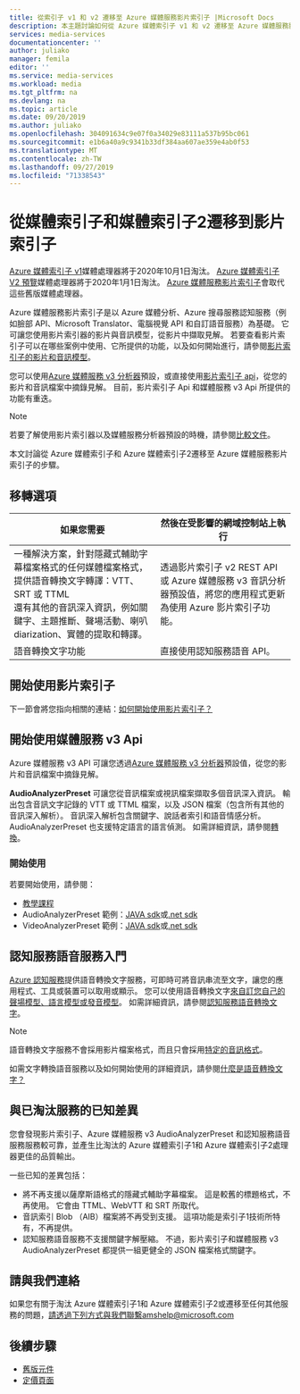 ```yaml
---
title: 從索引子 v1 和 v2 遷移至 Azure 媒體服務影片索引子 |Microsoft Docs
description: 本主題討論如何從 Azure 媒體索引子 v1 和 v2 遷移至 Azure 媒體服務影片索引子。
services: media-services
documentationcenter: ''
author: juliako
manager: femila
editor: ''
ms.service: media-services
ms.workload: media
ms.tgt_pltfrm: na
ms.devlang: na
ms.topic: article
ms.date: 09/20/2019
ms.author: juliako
ms.openlocfilehash: 304091634c9e07f0a34029e83111a537b95bc061
ms.sourcegitcommit: e1b6a40a9c9341b33df384aa607ae359e4ab0f53
ms.translationtype: MT
ms.contentlocale: zh-TW
ms.lasthandoff: 09/27/2019
ms.locfileid: "71338543"
---
```

# <a name="migrate-from-media-indexer-and-media-indexer-2-to-video-indexer"></a>從媒體索引子和媒體索引子2遷移到影片索引子

[Azure 媒體索引子 v1](media-services-index-content.md)媒體處理器將于2020年10月1日淘汰。 [Azure 媒體索引子 V2 預覽](media-services-process-content-with-indexer2.md)媒體處理器將于2020年1月1日淘汰。  [Azure 媒體服務影片索引子](https://docs.microsoft.com/azure/media-services/video-indexer/)會取代這些舊版媒體處理器。

Azure 媒體服務影片索引子是以 Azure 媒體分析、Azure 搜尋服務認知服務（例如臉部 API、Microsoft Translator、電腦視覺 API 和自訂語音服務）為基礎。 它可讓您使用影片索引器的影片與音訊模型，從影片中擷取見解。 若要查看影片索引子可以在哪些案例中使用、它所提供的功能，以及如何開始進行，請參閱[影片索引子的影片和音訊模型](../video-indexer/video-indexer-overview.md)。 

您可以使用[Azure 媒體服務 v3 分析器](../latest/analyzing-video-audio-files-concept.md)預設，或直接使用[影片索引子 api](https://api-portal.videoindexer.ai/)，從您的影片和音訊檔案中摘錄見解。 目前，影片索引子 Api 和媒體服務 v3 Api 所提供的功能有重迭。

> [!NOTE]
> 若要了解使用影片索引器以及媒體服務分析器預設的時機，請參閱[比較文件](../video-indexer/compare-video-indexer-with-media-services-presets.md)。 

本文討論從 Azure 媒體索引子和 Azure 媒體索引子2遷移至 Azure 媒體服務影片索引子的步驟。  

## <a name="migration-options"></a>移轉選項 

|如果您需要  |然後在受影響的網域控制站上執行 |
|---|---|
|一種解決方案，針對隱藏式輔助字幕檔案格式的任何媒體檔案格式，提供語音轉換文字轉譯：VTT、SRT 或 TTML<br/>還有其他的音訊深入資訊，例如關鍵字、主題推斷、聲場活動、喇叭 diarization、實體的提取和轉譯。| 透過影片索引子 v2 REST API 或 Azure 媒體服務 v3 音訊分析器預設值，將您的應用程式更新為使用 Azure 影片索引子功能。|
|語音轉換文字功能| 直接使用認知服務語音 API。|  

## <a name="getting-started-with-video-indexer"></a>開始使用影片索引子

下一節會將您指向相關的連結：[如何開始使用影片索引子？](https://docs.microsoft.com/azure/media-services/video-indexer/video-indexer-overview#how-can-i-get-started-with-video-indexer) 

## <a name="getting-started-with-media-services-v3-apis"></a>開始使用媒體服務 v3 Api

Azure 媒體服務 v3 API 可讓您透過[Azure 媒體服務 v3 分析器](../latest/analyzing-video-audio-files-concept.md)預設值，從您的影片和音訊檔案中摘錄見解。 

**AudioAnalyzerPreset** 可讓您從音訊檔案或視訊檔案擷取多個音訊深入資訊。 輸出包含音訊文字記錄的 VTT 或 TTML 檔案，以及 JSON 檔案（包含所有其他的音訊深入解析）。 音訊深入解析包含關鍵字、說話者索引和語音情感分析。 AudioAnalyzerPreset 也支援特定語言的語言偵測。 如需詳細資訊，請參閱[轉換](https://docs.microsoft.com/rest/api/media/transforms/createorupdate#audioanalyzerpreset)。

### <a name="get-started"></a>開始使用

若要開始使用，請參閱：

* [教學課程](../latest/analyze-videos-tutorial-with-api.md)
* AudioAnalyzerPreset 範例：[JAVA sdk](https://github.com/Azure-Samples/media-services-v3-java/tree/master/AudioAnalytics/AudioAnalyzer)或[.net sdk](https://github.com/Azure-Samples/media-services-v3-dotnet/tree/master/AudioAnalytics/AudioAnalyzer)
* VideoAnalyzerPreset 範例：[JAVA sdk](https://github.com/Azure-Samples/media-services-v3-java/tree/master/VideoAnalytics/VideoAnalyzer)或[.net sdk](https://github.com/Azure-Samples/media-services-v3-dotnet/tree/master/VideoAnalytics/VideoAnalyzer)

## <a name="getting-started-with-cognitive-services-speech-services"></a>認知服務語音服務入門

[Azure 認知服務](https://docs.microsoft.com/azure/cognitive-services/)提供語音轉換文字服務，可即時可將音訊串流至文字，讓您的應用程式、工具或裝置可以取用或顯示。 您可以使用語音轉換文字[來自訂您自己的聲場模型、語言模型或發音模型](../../cognitive-services/speech-service/how-to-custom-speech-train-model.md)。 如需詳細資訊，請參閱[認知服務語音轉換文字](../../cognitive-services/speech-service/speech-to-text.md)。 

> [!NOTE] 
> 語音轉換文字服務不會採用影片檔案格式，而且只會採用[特定的音訊格式](https://docs.microsoft.com/azure/cognitive-services/speech-service/rest-speech-to-text#audio-formats)。 

如需文字轉換語音服務以及如何開始使用的詳細資訊，請參閱[什麼是語音轉換文字？](https://docs.microsoft.com/azure/cognitive-services/speech-service/speech-to-text)

## <a name="known-differences-from-deprecated-services"></a>與已淘汰服務的已知差異 

您會發現影片索引子、Azure 媒體服務 v3 AudioAnalyzerPreset 和認知服務語音服務服務較可靠，並產生比淘汰的 Azure 媒體索引子1和 Azure 媒體索引子2處理器更佳的品質輸出。  

一些已知的差異包括： 

* 將不再支援以薩摩斯語格式的隱藏式輔助字幕檔案。 這是較舊的標題格式，不再使用。 它會由 TTML、WebVTT 和 SRT 所取代。  
* 音訊索引 Blob （AIB）檔案將不再受到支援。 這項功能是索引子1技術所特有，不再提供。  
* 認知服務語音服務不支援關鍵字解壓縮。 不過，影片索引子和媒體服務 v3 AudioAnalyzerPreset 都提供一組更健全的 JSON 檔案格式關鍵字。 

## <a name="contact-us"></a>請與我們連絡 

如果您有關于淘汰 Azure 媒體索引子1和 Azure 媒體索引子2或遷移至任何其他服務的問題，請透過下列方式與我們聯繫amshelp@microsoft.com 

## <a name="next-steps"></a>後續步驟

* [舊版元件](legacy-components.md)
* [定價頁面](https://azure.microsoft.com/pricing/details/media-services/#encoding)


